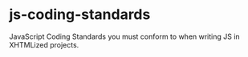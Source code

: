js-coding-standards
===================

JavaScript Coding Standards you must conform to when writing JS in XHTMLized projects.
